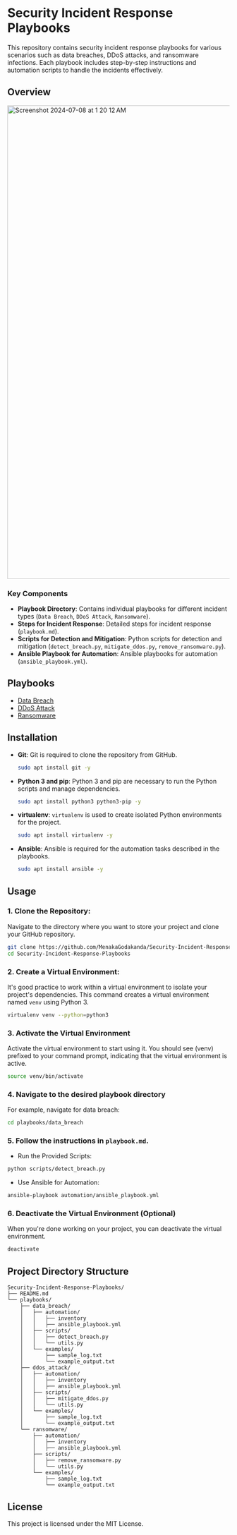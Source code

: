 # Security Incident Response Playbooks

This repository contains security incident response playbooks for various scenarios such as data breaches, DDoS attacks, and ransomware infections. Each playbook includes step-by-step instructions and automation scripts to handle the incidents effectively.

## Overview

<img width="1074" alt="Screenshot 2024-07-08 at 1 20 12 AM" src="https://github.com/MenakaGodakanda/Security-Incident-Response-Playbooks/assets/156875412/51749e87-5085-4155-b2ca-00922567faae">

### Key Components

- **Playbook Directory**: Contains individual playbooks for different incident types (`Data Breach`, `DDoS Attack`, `Ransomware`).
- **Steps for Incident Response**: Detailed steps for incident response (`playbook.md`).
- **Scripts for Detection and Mitigation**: Python scripts for detection and mitigation (`detect_breach.py`, `mitigate_ddos.py`, `remove_ransomware.py`).
- **Ansible Playbook for Automation**: Ansible playbooks for automation (`ansible_playbook.yml`).

## Playbooks

- [Data Breach]()
- [DDoS Attack]()
- [Ransomware]()

## Installation

- **Git**: Git is required to clone the repository from GitHub.
   ```bash
   sudo apt install git -y
   ```

- **Python 3 and pip**: Python 3 and pip are necessary to run the Python scripts and manage dependencies.
   ```bash
   sudo apt install python3 python3-pip -y
   ```

- **virtualenv**: `virtualenv` is used to create isolated Python environments for the project.
   ```bash
   sudo apt install virtualenv -y
   ```

- **Ansible**: Ansible is required for the automation tasks described in the playbooks.
   ```bash
   sudo apt install ansible -y
   ```

## Usage

### 1. Clone the Repository:
   Navigate to the directory where you want to store your project and clone your GitHub repository.
   ```bash
   git clone https://github.com/MenakaGodakanda/Security-Incident-Response-Playbooks.git
   cd Security-Incident-Response-Playbooks
   ```

### 2. Create a Virtual Environment:
   It's good practice to work within a virtual environment to isolate your project's dependencies. This command creates a virtual environment named `venv` using Python 3.
   ```bash
   virtualenv venv --python=python3
   ```

### 3. Activate the Virtual Environment
   Activate the virtual environment to start using it. You should see (venv) prefixed to your command prompt, indicating that the virtual environment is active.
   ```bash
   source venv/bin/activate
   ```

### 4. Navigate to the desired playbook directory
   For example, navigate for data breach:
   ```bash
   cd playbooks/data_breach
   ```

### 5. Follow the instructions in `playbook.md`.
   - Run the Provided Scripts:
   ```bash
   python scripts/detect_breach.py
   ```

   - Use Ansible for Automation:
   ```bash
   ansible-playbook automation/ansible_playbook.yml
   ```

### 6. Deactivate the Virtual Environment (Optional)
   When you're done working on your project, you can deactivate the virtual environment.
   ```bash
   deactivate
   ```

## Project Directory Structure
```
Security-Incident-Response-Playbooks/
├── README.md
└── playbooks/
    ├── data_breach/
    │   ├── automation/
    │   │   ├── inventory
    │   │   ├── ansible_playbook.yml
    │   ├── scripts/
    │   │   ├── detect_breach.py
    │   │   └── utils.py
    │   └── examples/
    │       ├── sample_log.txt
    │       └── example_output.txt
    ├── ddos_attack/
    │   ├── automation/
    │   │   ├── inventory
    │   │   ├── ansible_playbook.yml
    │   ├── scripts/
    │   │   ├── mitigate_ddos.py
    │   │   └── utils.py
    │   └── examples/
    │       ├── sample_log.txt
    │       └── example_output.txt
    └── ransomware/
        ├── automation/
        │   ├── inventory
        │   ├── ansible_playbook.yml
        ├── scripts/
        │   ├── remove_ransomware.py
        │   └── utils.py
        └── examples/
            ├── sample_log.txt
            └── example_output.txt
```

## License

This project is licensed under the MIT License.
